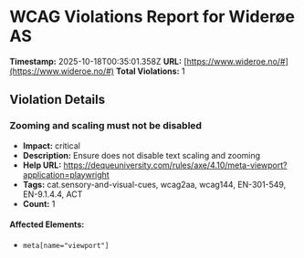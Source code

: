 # WCAG Violations Report for Widerøe AS

**Timestamp:** 2025-10-18T00:35:01.358Z
**URL:** [https://www.wideroe.no/#](https://www.wideroe.no/#)
**Total Violations:** 1

## Violation Details

### Zooming and scaling must not be disabled

- **Impact:** critical
- **Description:** Ensure <meta name="viewport"> does not disable text scaling and zooming
- **Help URL:** https://dequeuniversity.com/rules/axe/4.10/meta-viewport?application=playwright
- **Tags:** cat.sensory-and-visual-cues, wcag2aa, wcag144, EN-301-549, EN-9.1.4.4, ACT
- **Count:** 1

#### Affected Elements:

- `meta[name="viewport"]`
